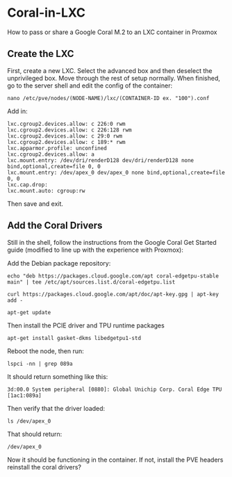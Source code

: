 # Coral-in-LXC
How to pass or share a Google Coral M.2 to an LXC container in Proxmox

## Create the LXC
First, create a new LXC. Select the advanced box and then deselect the unprivileged box. Move through the rest of setup normally. When finished, go to the server shell and edit the config of the container:
```
nano /etc/pve/nodes/(NODE-NAME)/lxc/(CONTAINER-ID ex. "100").conf
```
Add in:
```
lxc.cgroup2.devices.allow: c 226:0 rwm
lxc.cgroup2.devices.allow: c 226:128 rwm
lxc.cgroup2.devices.allow: c 29:0 rwm
lxc.cgroup2.devices.allow: c 189:* rwm
lxc.apparmor.profile: unconfined
lxc.cgroup2.devices.allow: a
lxc.mount.entry: /dev/dri/renderD128 dev/dri/renderD128 none bind,optional,create=file 0, 0
lxc.mount.entry: /dev/apex_0 dev/apex_0 none bind,optional,create=file 0, 0
lxc.cap.drop:
lxc.mount.auto: cgroup:rw
```
Then save and exit. 

## Add the Coral Drivers

Still in the shell, follow the instructions from the Google Coral Get Started guide (modified to line up with the experience with Proxmox): 
 
Add the Debian package repository: 
```
echo "deb https://packages.cloud.google.com/apt coral-edgetpu-stable main" | tee /etc/apt/sources.list.d/coral-edgetpu.list

curl https://packages.cloud.google.com/apt/doc/apt-key.gpg | apt-key add -

apt-get update
```
Then install the PCIE driver and TPU runtime packages
```
apt-get install gasket-dkms libedgetpu1-std
```
Reboot the node, then run:
```
lspci -nn | grep 089a
```
It should return something like this:
```
3d:00.0 System peripheral [0880]: Global Unichip Corp. Coral Edge TPU [1ac1:089a]
```
Then verify that the driver loaded:
```
ls /dev/apex_0
```
That should return:
```
/dev/apex_0
```
Now it should be functioning in the container. If not, install the PVE headers reinstall the coral drivers?
